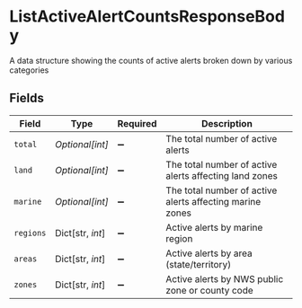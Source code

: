 # ListActiveAlertCountsResponseBody

A data structure showing the counts of active alerts broken down by various categories


## Fields

| Field                                                    | Type                                                     | Required                                                 | Description                                              |
| -------------------------------------------------------- | -------------------------------------------------------- | -------------------------------------------------------- | -------------------------------------------------------- |
| `total`                                                  | *Optional[int]*                                          | :heavy_minus_sign:                                       | The total number of active alerts                        |
| `land`                                                   | *Optional[int]*                                          | :heavy_minus_sign:                                       | The total number of active alerts affecting land zones   |
| `marine`                                                 | *Optional[int]*                                          | :heavy_minus_sign:                                       | The total number of active alerts affecting marine zones |
| `regions`                                                | Dict[str, *int*]                                         | :heavy_minus_sign:                                       | Active alerts by marine region                           |
| `areas`                                                  | Dict[str, *int*]                                         | :heavy_minus_sign:                                       | Active alerts by area (state/territory)                  |
| `zones`                                                  | Dict[str, *int*]                                         | :heavy_minus_sign:                                       | Active alerts by NWS public zone or county code          |